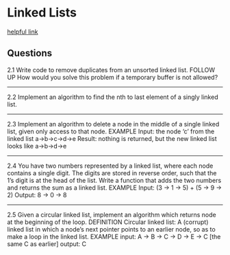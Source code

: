 # Linked Lists

[helpful link](https://techinterviewhandbook.org/algorithms/linked-list/)

## Questions

2.1 Write code to remove duplicates from an unsorted linked list.
FOLLOW UP
How would you solve this problem if a temporary buffer is not allowed?
________________________________________________________________

2.2 Implement an algorithm to find the nth to last element of a singly linked list.
________________________________________________________________

2.3 Implement an algorithm to delete a node in the middle of a single linked list, given
only access to that node.
EXAMPLE
Input: the node ‘c’ from the linked list a->b->c->d->e
Result: nothing is returned, but the new linked list looks like a->b->d->e
________________________________________________________________

2.4 You have two numbers represented by a linked list, where each node contains a single digit. The digits are stored in reverse order, such that the 1’s digit is at the head of
the list. Write a function that adds the two numbers and returns the sum as a linked
list.
EXAMPLE
Input: (3 -> 1 -> 5) + (5 -> 9 -> 2)
Output: 8 -> 0 -> 8
________________________________________________________________

2.5 Given a circular linked list, implement an algorithm which returns node at the beginning of the loop.
DEFINITION
Circular linked list: A (corrupt) linked list in which a node’s next pointer points to an
earlier node, so as to make a loop in the linked list.
EXAMPLE
input: A -> B -> C -> D -> E -> C [the same C as earlier]
output: C
